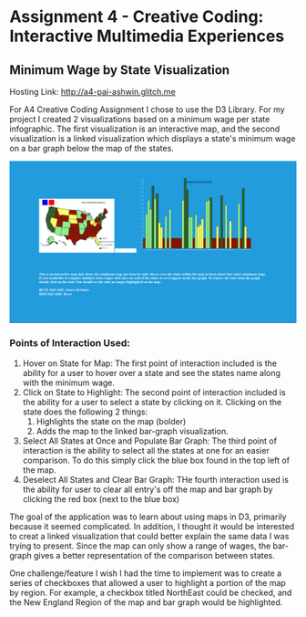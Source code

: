 Assignment 4 - Creative Coding: Interactive Multimedia Experiences
===

## Minimum Wage by State Visualization

Hosting Link: http://a4-pai-ashwin.glitch.me

For A4 Creative Coding Assignment I chose to use the D3 Library. 
For my project I created 2 visualizations based on a minimum wage per state infographic. The first visualization is an 
interactive map, and the second visualization is a linked visualization which displays a state's minimum wage on a bar 
graph below the map of the states. 

![img](imgs/finalScreenshot.png)
### Points of Interaction Used: 
1. Hover on State for Map: The first point of interaction included is the ability for a user to hover over a state and see the states name along with the minimum wage. 
2. Click on State to Highlight: The second point of interaction included is the ability for a user to select a state by clicking on it. Clicking on the state does the following 2 things: 
   1. Highlights the state on the map (bolder)
   2. Adds the map to the linked bar-graph visualization. 
3. Select All States at Once and Populate Bar Graph: The third point of interaction is the ability to select all the states at one for an easier comparison. To do this simply click the blue box found in the top left of the map. 
4. Deselect All States and Clear Bar Graph: THe fourth interaction used is the ability for user to clear all entry's off the map and bar graph by clicking the red box (next to the blue box)

The goal of the application was to learn about using maps in D3, primarily because it seemed complicated. In addition, I thought it would be interested to creat
a linked visualization that could better explain the same data I was trying to present. Since the map can only show a range of wages, the bar-graph 
gives a better representation of the comparison between states. 

One challenge/feature I wish I had the time to implement was to create a series of checkboxes that allowed a user to highlight a portion of the map by region. 
For example, a checkbox titled NorthEast could be checked, and the New England Region of the map and bar graph would be highlighted.

